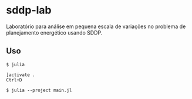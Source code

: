 # sddp-lab
Laboratório para análise em pequena escala de variações no problema de planejamento energético usando SDDP.


## Uso

```
$ julia

]activate .
Ctrl+D

$ julia --project main.jl
```